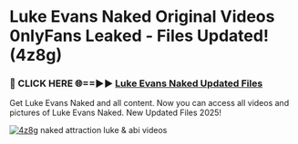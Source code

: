 # Luke Evans Naked Original Videos 0nlyFans Leaked - Files Updated! (4z8g)

<h3>🔴 CLICK HERE 🌐==►► <a href="https://tinyurl.com/yckcrads" rel="nofollow">Luke Evans Naked Updated Files</a></h3>

Get Luke Evans Naked and all content. Now you can access all videos and pictures of Luke Evans Naked. New Updated Files 2025!

[![4z8g](https://i.imgur.com/hpKpOFt.gif)](https://tinyurl.com/yckcrads)
naked attraction luke & abi videos